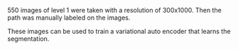 550 images of level 1 were taken with a resolution of 300x1000.
Then the path was manually labeled on the images.

These images can be used to train a variational auto encoder that learns the segmentation.